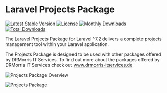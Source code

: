 # Laravel Projects Package

[![Latest Stable Version](https://poser.pugx.org/duncanrmorris/projectsmodule/v)](//packagist.org/packages/duncanrmorris/projectsmodule)
[![License](https://poser.pugx.org/duncanrmorris/projectsmodule/license)](//packagist.org/packages/duncanrmorris/projectsmodule)
[![Monthly Downloads](https://poser.pugx.org/duncanrmorris/projectsmodule/d/monthly)](//packagist.org/packages/duncanrmorris/projectsmodule)
[![Total Downloads](https://poser.pugx.org/duncanrmorris/projectsmodule/downloads)](//packagist.org/packages/duncanrmorris/projectsmodule)

The Laravel Projects Package for Laravel ^7.2 delivers a complete projects management tool within your Laravel application.

The Projects Package is designed to be used with other packages offered by DRMorris IT Services.  To find out more about the packages offered by DRMorris IT Services check out www.drmorris-itservices.de

![Projects Package Overview](project_module_over.png)

![Projects Package](project_module_details.png)

